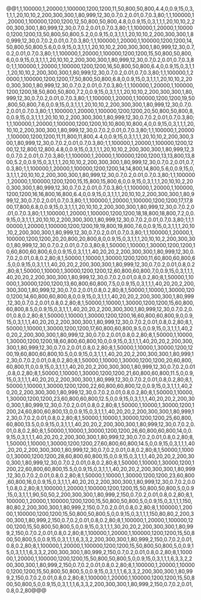 @@1,1,100000,1,20000,1,100000,1200,1200,11,50,800,50,800,4.4,0,0.9,15,0,3,1,1,1,20,10,10,2,200,300,300,1,80,999,12,30,0.7,0.2,0.01,0.7,0.3,80;1,1,100000,1,20000,1,100000,1200,1200,12,50,800,50,800,4.8,0,0.9,15,0,3,1,1,1,20,10,10,2,200,300,300,1,80,999,12,30,0.7,0.2,0.01,0.7,0.3,80;1,1,100000,1,20000,1,100000,1200,1200,13,50,800,50,800,5.2,0,0.9,15,0,3,1,1,1,20,10,10,2,200,300,300,1,80,999,12,30,0.7,0.2,0.01,0.7,0.3,80;1,1,100000,1,20000,1,100000,1200,1200,14,50,800,50,800,5.6,0,0.9,15,0,3,1,1,1,20,10,10,2,200,300,300,1,80,999,12,30,0.7,0.2,0.01,0.7,0.3,80;1,1,100000,1,20000,1,100000,1200,1200,15,50,800,50,800,6,0,0.9,15,0,3,1,1,1,20,10,10,2,200,300,300,1,80,999,12,30,0.7,0.2,0.01,0.7,0.3,80;1,1,100000,1,20000,1,100000,1200,1200,16,50,800,50,800,6.4,0,0.9,15,0,3,1,1,1,20,10,10,2,200,300,300,1,80,999,12,30,0.7,0.2,0.01,0.7,0.3,80;1,1,100000,1,20000,1,100000,1200,1200,17,50,800,50,800,6.8,0,0.9,15,0,3,1,1,1,20,10,10,2,200,300,300,1,80,999,12,30,0.7,0.2,0.01,0.7,0.3,80;1,1,100000,1,20000,1,100000,1200,1200,18,50,800,50,800,7.2,0,0.9,15,0,3,1,1,1,20,10,10,2,200,300,300,1,80,999,12,30,0.7,0.2,0.01,0.7,0.3,80;1,1,100000,1,20000,1,100000,1200,1200,19,50,800,50,800,7.6,0,0.9,15,0,3,1,1,1,20,10,10,2,200,300,300,1,80,999,12,30,0.7,0.2,0.01,0.7,0.3,80;1,1,100000,1,20000,1,100000,1200,1200,20,50,800,50,800,8,0,0.9,15,0,3,1,1,1,20,10,10,2,200,300,300,1,80,999,12,30,0.7,0.2,0.01,0.7,0.3,80;1,1,100000,1,20000,1,100000,1200,1200,10,10,800,10,800,4,0,0.9,15,0,3,1,1,1,20,10,10,2,200,300,300,1,80,999,12,30,0.7,0.2,0.01,0.7,0.3,80;1,1,100000,1,20000,1,100000,1200,1200,11,11,800,11,800,4.4,0,0.9,15,0,3,1,1,1,20,10,10,2,200,300,300,1,80,999,12,30,0.7,0.2,0.01,0.7,0.3,80;1,1,100000,1,20000,1,100000,1200,1200,12,12,800,12,800,4.8,0,0.9,15,0,3,1,1,1,20,10,10,2,200,300,300,1,80,999,12,30,0.7,0.2,0.01,0.7,0.3,80;1,1,100000,1,20000,1,100000,1200,1200,13,13,800,13,800,5.2,0,0.9,15,0,3,1,1,1,20,10,10,2,200,300,300,1,80,999,12,30,0.7,0.2,0.01,0.7,0.3,80;1,1,100000,1,20000,1,100000,1200,1200,14,14,800,14,800,5.6,0,0.9,15,0,3,1,1,1,20,10,10,2,200,300,300,1,80,999,12,30,0.7,0.2,0.01,0.7,0.3,80;1,1,100000,1,20000,1,100000,1200,1200,15,15,800,15,800,6,0,0.9,15,0,3,1,1,1,20,10,10,2,200,300,300,1,80,999,12,30,0.7,0.2,0.01,0.7,0.3,80;1,1,100000,1,20000,1,100000,1200,1200,16,16,800,16,800,6.4,0,0.9,15,0,3,1,1,1,20,10,10,2,200,300,300,1,80,999,12,30,0.7,0.2,0.01,0.7,0.3,80;1,1,100000,1,20000,1,100000,1200,1200,17,17,800,17,800,6.8,0,0.9,15,0,3,1,1,1,20,10,10,2,200,300,300,1,80,999,12,30,0.7,0.2,0.01,0.7,0.3,80;1,1,100000,1,20000,1,100000,1200,1200,18,18,800,18,800,7.2,0,0.9,15,0,3,1,1,1,20,10,10,2,200,300,300,1,80,999,12,30,0.7,0.2,0.01,0.7,0.3,80;1,1,100000,1,20000,1,100000,1200,1200,19,19,800,19,800,7.6,0,0.9,15,0,3,1,1,1,20,10,10,2,200,300,300,1,80,999,12,30,0.7,0.2,0.01,0.7,0.3,80;1,1,100000,1,20000,1,100000,1200,1200,20,20,800,20,800,8,0,0.9,15,0,3,1,1,1,20,10,10,2,200,300,300,1,80,999,12,30,0.7,0.2,0.01,0.7,0.3,80;8,1,50000,1,10000,1,30000,1200,1200,10,60,800,60,800,6,0,0.9,15,0,3,1,1,1,40,20,20,2,200,300,300,1,80,999,12,30,0.7,0.2,0.01,0.8,0.2,80;8,1,50000,1,10000,1,30000,1200,1200,11,60,800,60,800,6.5,0,0.9,15,0,3,1,1,1,40,20,20,2,200,300,300,1,80,999,12,30,0.7,0.2,0.01,0.8,0.2,80;8,1,50000,1,10000,1,30000,1200,1200,12,60,800,60,800,7,0,0.9,15,0,3,1,1,1,40,20,20,2,200,300,300,1,80,999,12,30,0.7,0.2,0.01,0.8,0.2,80;8,1,50000,1,10000,1,30000,1200,1200,13,60,800,60,800,7.5,0,0.9,15,0,3,1,1,1,40,20,20,2,200,300,300,1,80,999,12,30,0.7,0.2,0.01,0.8,0.2,80;8,1,50000,1,10000,1,30000,1200,1200,14,60,800,60,800,8,0,0.9,15,0,3,1,1,1,40,20,20,2,200,300,300,1,80,999,12,30,0.7,0.2,0.01,0.8,0.2,80;8,1,50000,1,10000,1,30000,1200,1200,15,60,800,60,800,8.5,0,0.9,15,0,3,1,1,1,40,20,20,2,200,300,300,1,80,999,12,30,0.7,0.2,0.01,0.8,0.2,80;8,1,50000,1,10000,1,30000,1200,1200,16,60,800,60,800,9,0,0.9,15,0,3,1,1,1,40,20,20,2,200,300,300,1,80,999,12,30,0.7,0.2,0.01,0.8,0.2,80;8,1,50000,1,10000,1,30000,1200,1200,17,60,800,60,800,9.5,0,0.9,15,0,3,1,1,1,40,20,20,2,200,300,300,1,80,999,12,30,0.7,0.2,0.01,0.8,0.2,80;8,1,50000,1,10000,1,30000,1200,1200,18,60,800,60,800,10,0,0.9,15,0,3,1,1,1,40,20,20,2,200,300,300,1,80,999,12,30,0.7,0.2,0.01,0.8,0.2,80;8,1,50000,1,10000,1,30000,1200,1200,19,60,800,60,800,10.5,0,0.9,15,0,3,1,1,1,40,20,20,2,200,300,300,1,80,999,12,30,0.7,0.2,0.01,0.8,0.2,80;8,1,50000,1,10000,1,30000,1200,1200,20,60,800,60,800,11,0,0.9,15,0,3,1,1,1,40,20,20,2,200,300,300,1,80,999,12,30,0.7,0.2,0.01,0.8,0.2,80;8,1,50000,1,10000,1,30000,1200,1200,21,60,800,60,800,11.5,0,0.9,15,0,3,1,1,1,40,20,20,2,200,300,300,1,80,999,12,30,0.7,0.2,0.01,0.8,0.2,80;8,1,50000,1,10000,1,30000,1200,1200,22,60,800,60,800,12,0,0.9,15,0,3,1,1,1,40,20,20,2,200,300,300,1,80,999,12,30,0.7,0.2,0.01,0.8,0.2,80;8,1,50000,1,10000,1,30000,1200,1200,23,60,800,60,800,12.5,0,0.9,15,0,3,1,1,1,40,20,20,2,200,300,300,1,80,999,12,30,0.7,0.2,0.01,0.8,0.2,80;8,1,50000,1,10000,1,30000,1200,1200,24,60,800,60,800,13,0,0.9,15,0,3,1,1,1,40,20,20,2,200,300,300,1,80,999,12,30,0.7,0.2,0.01,0.8,0.2,80;8,1,50000,1,10000,1,30000,1200,1200,25,60,800,60,800,13.5,0,0.9,15,0,3,1,1,1,40,20,20,2,200,300,300,1,80,999,12,30,0.7,0.2,0.01,0.8,0.2,80;8,1,50000,1,10000,1,30000,1200,1200,26,60,800,60,800,14,0,0.9,15,0,3,1,1,1,40,20,20,2,200,300,300,1,80,999,12,30,0.7,0.2,0.01,0.8,0.2,80;8,1,50000,1,10000,1,30000,1200,1200,27,60,800,60,800,14.5,0,0.9,15,0,3,1,1,1,40,20,20,2,200,300,300,1,80,999,12,30,0.7,0.2,0.01,0.8,0.2,80;8,1,50000,1,10000,1,30000,1200,1200,28,60,800,60,800,15,0,0.9,15,0,3,1,1,1,40,20,20,2,200,300,300,1,80,999,12,30,0.7,0.2,0.01,0.8,0.2,80;8,1,50000,1,10000,1,30000,1200,1200,22,60,800,60,800,15.5,0,0.9,15,0,3,1,1,1,40,20,20,2,200,300,300,1,80,999,12,30,0.7,0.2,0.01,0.8,0.2,80;8,1,50000,1,10000,1,30000,1200,1200,23,60,800,60,800,16,0,0.9,15,0,3,1,1,1,40,20,20,2,200,300,300,1,80,999,12,30,0.7,0.2,0.01,0.8,0.2,80;8,1,100000,1,20000,1,100000,1200,1200,15,50,800,50,800,5,0,0.9,15,0,3,1,1,1,90,50,50,2,200,300,300,1,80,999,2,150,0.7,0.2,0.01,0.8,0.2,80;8,1,100000,1,20000,1,100000,1200,1200,15,50,800,50,800,5,0,0.9,15,0,3,1,1,1,150,80,80,2,200,300,300,1,80,999,2,150,0.7,0.2,0.01,0.8,0.2,80;8,1,100000,1,20000,1,100000,1200,1200,15,50,800,50,800,5,0,0.9,15,0,3,1,1,1,150,80,80,2,200,300,300,1,80,999,2,150,0.7,0.2,0.01,0.8,0.2,80;8,1,100000,1,20000,1,100000,1200,1200,15,50,800,50,800,5,0,0.9,15,0,3,1,1,1,30,20,20,2,200,300,300,1,80,999,2,150,0.7,0.2,0.01,0.8,0.2,80;8,1,100000,1,20000,1,100000,1200,1200,15,50,800,50,800,5,0,0.9,15,0,3,1,1,1,6,3,3,2,200,300,300,1,80,999,2,150,0.7,0.2,0.01,0.8,0.2,80;8,1,100000,1,20000,1,100000,1200,1200,15,50,800,50,800,5,0,0.9,15,0,3,1,1,1,6,3,3,2,200,300,300,1,80,999,2,150,0.7,0.2,0.01,0.8,0.2,80;8,1,100000,1,20000,1,100000,1200,1200,15,50,800,50,800,5,0,0.9,15,0,3,1,1,1,6,3,3,2,200,300,300,1,80,999,2,150,0.7,0.2,0.01,0.8,0.2,80;8,1,100000,1,20000,1,100000,1200,1200,15,50,800,50,800,5,0,0.9,15,0,3,1,1,1,6,3,3,2,200,300,300,1,80,999,2,150,0.7,0.2,0.01,0.8,0.2,80;8,1,100000,1,20000,1,100000,1200,1200,15,50,800,50,800,5,0,0.9,15,0,3,1,1,1,6,3,3,2,200,300,300,1,80,999,2,150,0.7,0.2,0.01,0.8,0.2,80@@@
